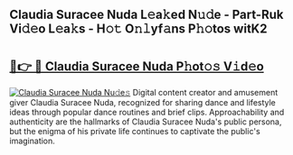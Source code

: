 ## Claudia Suracee Nuda L𝚎a𝚔ed N𝚞𝚍e - Part-Ruk Vi𝚍𝚎o L𝚎a𝚔s - H𝚘𝚝 O𝚗𝚕yf𝚊ns P𝚑𝚘tos witK2

# <h2><a href="http://kf9nf4g.oniu.top/?m=Claudia+Suracee+Nuda">🔗👉 🔴 Claudia Suracee Nuda P𝚑ot𝚘𝚜 V𝚒d𝚎o</a></h2>

[![Claudia Suracee Nuda Nu𝚍e𝚜](https://i.imgur.com/0qMVB7G.gif)](http://kf9nf4g.oniu.top/?m=Claudia+Suracee+Nuda)
Digital content creator and amusement giver Claudia Suracee Nuda, recognized for sharing dance and lifestyle ideas through popular dance routines and brief clips. Approachability and authenticity are the hallmarks of Claudia Suracee Nuda's public persona, but the enigma of his private life continues to captivate the public's imagination.  
